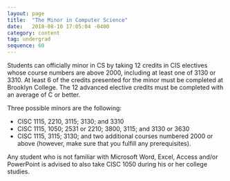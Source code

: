 ```yaml
---
layout: page
title:  "The Minor in Computer Science"
date:   2018-08-10 17:05:04 -0400
category: content
tag: undergrad
sequence: 60
---
```


Students can officially minor in CS by taking 12 credits in CIS electives whose course numbers are above 2000, including at least one of 3130 or 3310. At least 6 of the credits presented for the minor must be completed at Brooklyn College. The 12 advanced elective credits must be completed with an average of C or better.

Three possible minors are the following:

- CISC 1115, 2210, 3115; 3130; and 3310
- CISC 1115, 1050; 2531 or 2210; 3800, 3115; and 3130 or 3630
- CISC 1115, 3115; 3130; and two additional courses numbered 2000 or above (however, make sure that you fulfill any prerequisites).

Any student who is not familiar with Microsoft Word, Excel, Access and/or PowerPoint is advised to also take CISC 1050 during his or her college studies.
